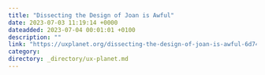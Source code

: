 ```yaml
---
title: "Dissecting the Design of Joan is Awful"
date: 2023-07-03 11:19:14 +0000
dateadded: 2023-07-04 00:01:01 +0100
description: ""
link: "https://uxplanet.org/dissecting-the-design-of-joan-is-awful-6d749d970ea9?source=rss----819cc2aaeee0---4"
category:
directory: _directory/ux-planet.md
---
```

